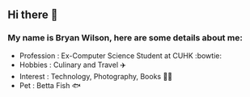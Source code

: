 ## Hi there 👋


### My name is Bryan Wilson, here are some details about me:

* Profession : Ex-Computer Science Student at CUHK :bowtie:
* Hobbies : Culinary and Travel ✈️
* Interest : Technology, Photography, Books 👨‍💻
* Pet : Betta Fish 🐟
